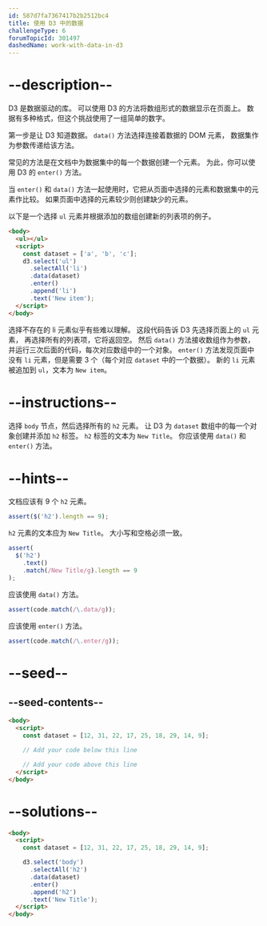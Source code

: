```yaml
---
id: 587d7fa7367417b2b2512bc4
title: 使用 D3 中的数据
challengeType: 6
forumTopicId: 301497
dashedName: work-with-data-in-d3
---
```


# --description--

D3 是数据驱动的库。 可以使用 D3 的方法将数组形式的数据显示在页面上。 数据有多种格式，但这个挑战使用了一组简单的数字。

第一步是让 D3 知道数据。 `data()` 方法选择连接着数据的 DOM 元素， 数据集作为参数传递给该方法。

常见的方法是在文档中为数据集中的每一个数据创建一个元素。 为此，你可以使用 D3 的 `enter()` 方法。

当 `enter()` 和 `data()` 方法一起使用时，它把从页面中选择的元素和数据集中的元素作比较。 如果页面中选择的元素较少则创建缺少的元素。

以下是一个选择 `ul` 元素并根据添加的数组创建新的列表项的例子。

```html
<body>
  <ul></ul>
  <script>
    const dataset = ['a', 'b', 'c'];
    d3.select('ul')
      .selectAll('li')
      .data(dataset)
      .enter()
      .append('li')
      .text('New item');
  </script>
</body>
```

选择不存在的 li 元素似乎有些难以理解。 这段代码告诉 D3 先选择页面上的 `ul` 元素， 再选择所有的列表项，它将返回空。 然后 `data()` 方法接收数组作为参数，并运行三次后面的代码，每次对应数组中的一个对象。 `enter()` 方法发现页面中没有 `li` 元素，但是需要 3 个（每个对应 `dataset` 中的一个数据）。 新的 `li` 元素被追加到 `ul`，文本为 `New item`。

# --instructions--

选择 `body` 节点，然后选择所有的 `h2` 元素。 让 D3 为 `dataset` 数组中的每一个对象创建并添加 `h2` 标签。 `h2` 标签的文本为 `New Title`。 你应该使用 `data()` 和 `enter()` 方法。

# --hints--

文档应该有 9 个 `h2` 元素。

```js
assert($('h2').length == 9);
```

`h2` 元素的文本应为 `New Title`。 大小写和空格必须一致。

```js
assert(
  $('h2')
    .text()
    .match(/New Title/g).length == 9
);
```

应该使用 `data()` 方法。

```js
assert(code.match(/\.data/g));
```

应该使用 `enter()` 方法。

```js
assert(code.match(/\.enter/g));
```

# --seed--

## --seed-contents--

```html
<body>
  <script>
    const dataset = [12, 31, 22, 17, 25, 18, 29, 14, 9];

    // Add your code below this line

    // Add your code above this line
  </script>
</body>
```

# --solutions--

```html
<body>
  <script>
    const dataset = [12, 31, 22, 17, 25, 18, 29, 14, 9];

    d3.select('body')
      .selectAll('h2')
      .data(dataset)
      .enter()
      .append('h2')
      .text('New Title');
  </script>
</body>
```
